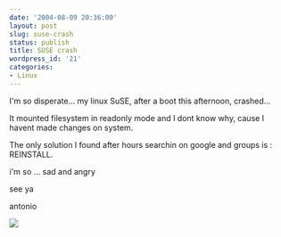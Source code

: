 ```yaml
---
date: '2004-08-09 20:36:00'
layout: post
slug: suse-crash
status: publish
title: SUSE crash
wordpress_id: '21'
categories:
- Linux
---
```


I'm so disperate... my linux SuSE, after a boot this afternoon, crashed...
  

  
It mounted filesystem in readonly mode and I dont know why, cause I havent made changes on system.
  
The only solution I found after hours searchin on google and groups is : REINSTALL.
  
i'm so ... sad and angry
  

  
see ya
  
antonio
  


[![](http://www.feedburner.com/fb/images/pub/flchklt.gif)](http://feeds.feedburner.com/zekussuse)
